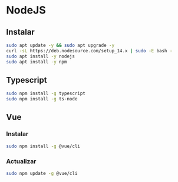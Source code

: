 # NodeJS

## Instalar
```BASH
sudo apt update -y && sudo apt upgrade -y
curl -sL https://deb.nodesource.com/setup_14.x | sudo -E bash -
sudo apt install -y nodejs
sudo apt install -y npm
```
## Typescript
```BASH
sudo npm install -g typescript
sudo npm install -g ts-node
```

## Vue

### Instalar
```BASH
sudo npm install -g @vue/cli
```

### Actualizar
```BASH
sudo npm update -g @vue/cli
```



